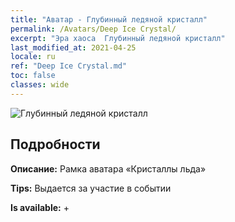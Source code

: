 ```yaml
---
title: "Аватар - Глубинный ледяной кристалл"
permalink: /Avatars/Deep Ice Crystal/
excerpt: "Эра хаоса  Глубинный ледяной кристалл"
last_modified_at: 2021-04-25
locale: ru
ref: "Deep Ice Crystal.md"
toc: false
classes: wide
---
```

 ![Глубинный ледяной кристалл](/images/a/avatarFrame_91.png)

## Подробности

 **Описание:** Рамка аватара «Кристаллы льда» 

 **Tips:** Выдается за участие в событии 

 **Is available:**  + 

